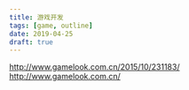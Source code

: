 ```yaml
---
title: 游戏开发
tags: [game, outline]
date: 2019-04-25
draft: true
---
```


<!--more-->

http://www.gamelook.com.cn/2015/10/231183/
http://www.gamelook.com.cn/
